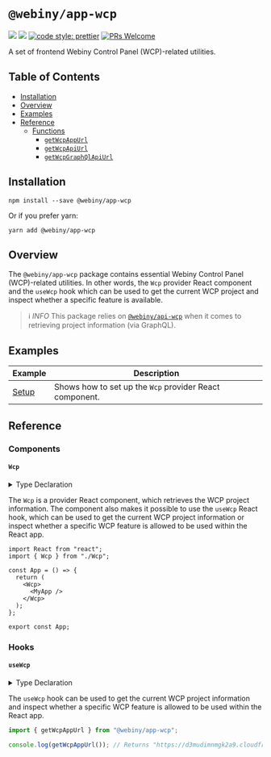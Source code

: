 # `@webiny/app-wcp`

[![](https://img.shields.io/npm/dw/@webiny/app-wcp.svg)](https://www.npmjs.com/package/@webiny/app-wcp)
[![](https://img.shields.io/npm/v/@webiny/app-wcp.svg)](https://www.npmjs.com/package/@webiny/app-wcp)
[![code style: prettier](https://img.shields.io/badge/code_style-prettier-ff69b4.svg?style=flat-square)](https://github.com/prettier/prettier)
[![PRs Welcome](https://img.shields.io/badge/PRs-welcome-brightgreen.svg?style=flat-square)](http://makeapullrequest.com)

A set of frontend Webiny Control Panel (WCP)-related utilities.

## Table of Contents

- [Installation](#installation)
- [Overview](#overview)
- [Examples](#examples)
- [Reference](#reference)
  - [Functions](#functions)
    - [`getWcpAppUrl`](#getWcpAppUrl)
    - [`getWcpApiUrl`](#getWcpApiUrl)
    - [`getWcpGraphQlApiUrl`](#getWcpGraphQlApiUrl)

## Installation

```
npm install --save @webiny/app-wcp
```

Or if you prefer yarn:

```
yarn add @webiny/app-wcp
```

## Overview

The `@webiny/app-wcp` package contains essential Webiny Control Panel (WCP)-related utilities. In other words, the `Wcp` provider React component and the `useWcp` hook which can be used to get the current WCP project and inspect whether a specific feature is available.

> ℹ️ _INFO_
> This package relies on [`@webiny/api-wcp`](./../api-wcp) when it comes to retrieving project information (via GraphQL).

## Examples

| Example                           | Description                                             |
| --------------------------------- | ------------------------------------------------------- |
| [Setup](./docs/examples/setup.md) | Shows how to set up the `Wcp` provider React component. |

## Reference

### Components

#### `Wcp`

<details>
<summary>Type Declaration</summary>
<p>

```ts
export declare const Wcp: React.FC;
```

</p>
</details>

The `Wcp` is a provider React component, which retrieves the WCP project information. The component also makes it possible to use the `useWcp` React hook, which can be used to get the current WCP project information or inspect whether a specific WCP feature is allowed to be used within the React app.

```tsx
import React from "react";
import { Wcp } from "./Wcp";

const App = () => {
  return (
    <Wcp>
      <MyApp />
    </Wcp>
  );
};

export const App;
```

### Hooks

#### `useWcp`

<details>
<summary>Type Declaration</summary>
<p>

```ts
interface UseWcpHook {
    getProject: () => WcpProject | null;
    canUseFeature: (featureId: string) => boolean;
}

export declare function useWcp(): UseWcpHook;
```

</p>
</details>

The `useWcp` hook can be used to get the current WCP project information and inspect whether a specific WCP feature is allowed to be used within the React app.

```ts
import { getWcpAppUrl } from "@webiny/app-wcp";

console.log(getWcpAppUrl()); // Returns "https://d3mudimnmgk2a9.cloudfront.net".
```
